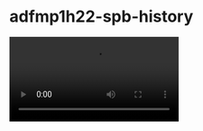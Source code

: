 # adfmp1h22-spb-history

![image](https://github.com/OSLL/adfmp1h22-spb-history/blob/main/project_start.mov?raw=true "Optional title")
